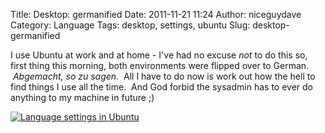 Title: Desktop: germanified
Date: 2011-11-21 11:24
Author: niceguydave
Category: Language
Tags: desktop, settings, ubuntu
Slug: desktop-germanified

I use Ubuntu at work and at home - I've had no excuse *not* to do this
so, first thing this morning, both environments were flipped over to
German.  *Abgemacht, so zu sagen*.  All I have to do now is work out how
the hell to find things I use all the time.  And God forbid the sysadmin
has to ever do anything to my machine in future ;)

[![](http://niceguydave.files.wordpress.com/2011/11/bildschirmfoto-am-2011-11-21-112140.png?w=300 "Language settings in Ubuntu")](http://niceguydave.files.wordpress.com/2011/11/bildschirmfoto-am-2011-11-21-112140.png)

